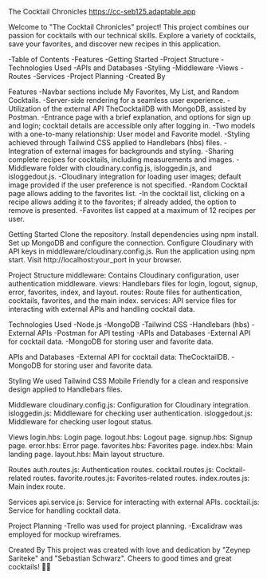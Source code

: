 The Cocktail Chronicles
https://cc-seb125.adaptable.app

Welcome to "The Cocktail Chronicles" project! This project combines our passion for cocktails with our technical skills. Explore a variety of cocktails, save your favorites, and discover new recipes in this application.

-Table of Contents
-Features
-Getting Started
-Project Structure
-Technologies Used
-APIs and Databases
-Styling
-Middleware
-Views
-Routes
-Services
-Project Planning 
-Created By

Features
-Navbar sections include My Favorites, My List, and Random Cocktails.
-Server-side rendering for a seamless user experience.
-Utilization of the external API TheCocktailDB with MongoDB, assisted by Postman.
-Entrance page with a brief explanation, and options for sign up and login; cocktail details are accessible only after logging in.
-Two models with a one-to-many relationship: User model and Favorite model.
-Styling achieved through Tailwind CSS applied to Handlebars (hbs) files.
-Integration of external images for backgrounds and styling.
-Sharing complete recipes for cocktails, including measurements and images.
-Middleware folder with cloudinary.config.js, isloggedin.js, and isloggedout.js.
-Cloudinary integration for loading user images; default image provided if the user preference is not specified.
-Random Cocktail page allows adding to the favorites list.
-In the cocktail list, clicking on a recipe allows adding it to the favorites; if already added, the option to remove is presented.
-Favorites list capped at a maximum of 12 recipes per user.

Getting Started
Clone the repository.
Install dependencies using npm install.
Set up MongoDB and configure the connection.
Configure Cloudinary with API keys in middleware/cloudinary.config.js.
Run the application using npm start.
Visit http://localhost:your_port in your browser.

Project Structure
middleware: Contains Cloudinary configuration, user authentication middleware.
views: Handlebars files for login, logout, signup, error, favorites, index, and layout.
routes: Route files for authentication, cocktails, favorites, and the main index.
services: API service files for interacting with external APIs and handling cocktail data.

Technologies Used
-Node.js
-MongoDB
-Tailwind CSS
-Handlebars (hbs)
-External APIs
-Postman for API testing
-APIs and Databases
-External API for cocktail data.
-MongoDB for storing user and favorite data.

APIs and Databases
-External API for cocktail data: TheCocktailDB.
-MongoDB for storing user and favorite data.

Styling
We used Tailwind CSS Mobile Friendly for a clean and responsive design applied to Handlebars files.

Middleware
cloudinary.config.js: Configuration for Cloudinary integration.
isloggedin.js: Middleware for checking user authentication.
isloggedout.js: Middleware for checking user logout status.

Views
login.hbs: Login page.
logout.hbs: Logout page.
signup.hbs: Signup page.
error.hbs: Error page.
favorites.hbs: Favorites page.
index.hbs: Main landing page.
layout.hbs: Main layout structure.

Routes
auth.routes.js: Authentication routes.
cocktail.routes.js: Cocktail-related routes.
favorite.routes.js: Favorites-related routes.
index.routes.js: Main index route.

Services
api.service.js: Service for interacting with external APIs.
cocktail.js: Service for handling cocktail data.

Project Planning
-Trello was used for project planning.
-Excalidraw was employed for mockup wireframes.

Created By
This project was created with love and dedication by "Zeynep Sariteke" and "Sebastian Schwarz". Cheers to good times and great cocktails! 🍹🎉

